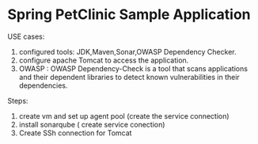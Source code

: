 # Spring PetClinic Sample Application  
USE cases:

1) configured tools: JDK,Maven,Sonar,OWASP Dependency Checker.
2) configure apache Tomcat to access the application.
3) OWASP : OWASP Dependency-Check is a tool that scans applications and their dependent libraries to detect known vulnerabilities in         their dependencies. 

Steps:
1) create vm and set up agent pool (create the service connection)
2) install sonarqube ( create service conection)
3) Create SSh connection for Tomcat

